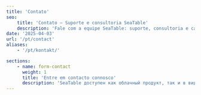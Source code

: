 ```yaml
---
title: 'Contato'
seo:
    title: 'Contato – Suporte e consultoria SeaTable'
    description: 'Fale com a equipe SeaTable: suporte, consultoria e canais diretos para todas as dúvidas sobre nuvem e servidor próprio.'
date: '2025-04-03'
url: '/pt/contact'
aliases:
    - '/pt/kontakt/'

sections:
    - name: form-contact
      weight: 1
      title: 'Entre em contacto connosco'
      description: 'SeaTable доступен как облачный продукт, так и в виде самостоятельно размещаемой серверной версии. Пожалуйста, выберите свой запрос, чтобы связаться с нами.'
---
```

